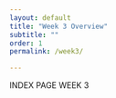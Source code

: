 ```yaml
---
layout: default
title: "Week 3 Overview"
subtitle: ""
order: 1
permalink: /week3/

---
```


INDEX PAGE WEEK 3
